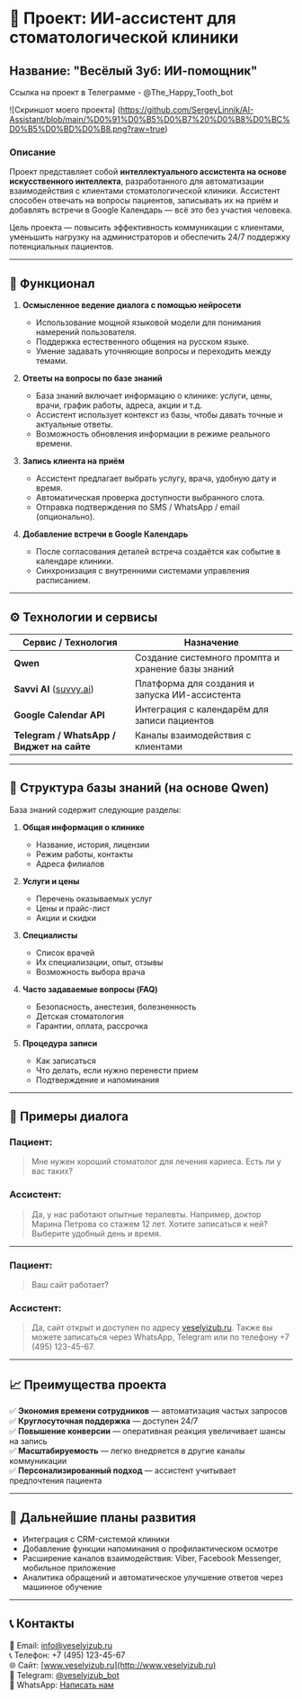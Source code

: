 # 🦷 Проект: ИИ-ассистент для стоматологической клиники  
## Название: **"Весёлый Зуб: ИИ-помощник"**

Ссылка на проект в Телеграмме - @The_Happy_Tooth_bot

![Скриншот моего проекта]  (https://github.com/SergeyLinnik/AI-Assistant/blob/main/%D0%91%D0%B5%D0%B7%20%D0%B8%D0%BC%D0%B5%D0%BD%D0%B8.png?raw=true)


### Описание
Проект представляет собой **интеллектуального ассистента на основе искусственного интеллекта**, разработанного для автоматизации взаимодействия с клиентами стоматологической клиники. Ассистент способен отвечать на вопросы пациентов, записывать их на приём и добавлять встречи в Google Календарь — всё это без участия человека.

Цель проекта — повысить эффективность коммуникации с клиентами, уменьшить нагрузку на администраторов и обеспечить 24/7 поддержку потенциальных пациентов.

---

## 🧠 Функционал

1. **Осмысленное ведение диалога с помощью нейросети**  
   - Использование мощной языковой модели для понимания намерений пользователя.
   - Поддержка естественного общения на русском языке.
   - Умение задавать уточняющие вопросы и переходить между темами.

2. **Ответы на вопросы по базе знаний**  
   - База знаний включает информацию о клинике: услуги, цены, врачи, график работы, адреса, акции и т.д.
   - Ассистент использует контекст из базы, чтобы давать точные и актуальные ответы.
   - Возможность обновления информации в режиме реального времени.

3. **Запись клиента на приём**  
   - Ассистент предлагает выбрать услугу, врача, удобную дату и время.
   - Автоматическая проверка доступности выбранного слота.
   - Отправка подтверждения по SMS / WhatsApp / email (опционально).

4. **Добавление встречи в Google Календарь**  
   - После согласования деталей встреча создаётся как событие в календаре клиники.
   - Синхронизация с внутренними системами управления расписанием.

---

## ⚙️ Технологии и сервисы

| Сервис / Технология | Назначение |
|---------------------|------------|
| **Qwen** | Создание системного промпта и хранение базы знаний |
| **Savvi AI** ([suvvy.ai](https://suvvy.ai)) | Платформа для создания и запуска ИИ-ассистента |
| **Google Calendar API** | Интеграция с календарём для записи пациентов |
| **Telegram / WhatsApp / Виджет на сайте** | Каналы взаимодействия с клиентами |

---

## 📁 Структура базы знаний (на основе Qwen)

База знаний содержит следующие разделы:

1. **Общая информация о клинике**
   - Название, история, лицензии
   - Режим работы, контакты
   - Адреса филиалов

2. **Услуги и цены**
   - Перечень оказываемых услуг
   - Цены и прайс-лист
   - Акции и скидки

3. **Специалисты**
   - Список врачей
   - Их специализации, опыт, отзывы
   - Возможность выбора врача

4. **Часто задаваемые вопросы (FAQ)**
   - Безопасность, анестезия, болезненность
   - Детская стоматология
   - Гарантии, оплата, рассрочка

5. **Процедура записи**
   - Как записаться
   - Что делать, если нужно перенести прием
   - Подтверждение и напоминания

---

## 💬 Примеры диалога

### Пациент:
> Мне нужен хороший стоматолог для лечения кариеса. Есть ли у вас таких?

### Ассистент:
> Да, у нас работают опытные терапевты. Например, доктор Марина Петрова со стажем 12 лет. Хотите записаться к ней? Выберите удобный день и время.

---

### Пациент:
> Ваш сайт работает?

### Ассистент:
> Да, сайт открыт и доступен по адресу [veselyizub.ru](http://veselyizub.ru). Также вы можете записаться через WhatsApp, Telegram или по телефону +7 (495) 123-45-67.

---

## 📈 Преимущества проекта

✅ **Экономия времени сотрудников** — автоматизация частых запросов  
✅ **Круглосуточная поддержка** — доступен 24/7  
✅ **Повышение конверсии** — оперативная реакция увеличивает шансы на запись  
✅ **Масштабируемость** — легко внедряется в другие каналы коммуникации  
✅ **Персонализированный подход** — ассистент учитывает предпочтения пациента  

---

## 📌 Дальнейшие планы развития

- Интеграция с CRM-системой клиники  
- Добавление функции напоминания о профилактическом осмотре  
- Расширение каналов взаимодействия: Viber, Facebook Messenger, мобильное приложение  
- Аналитика обращений и автоматическое улучшение ответов через машинное обучение  

---

## 📞 Контакты

📧 Email: info@veselyizub.ru  
📞 Телефон: +7 (495) 123-45-67  
🌐 Сайт: [www.veselyizub.ru](http://www.veselyizub.ru)  
📱 Telegram: [@veselyizub_bot](https://t.me/veselyizub_bot)  
📱 WhatsApp: [Написать нам](https://wa.me/74951234567)
